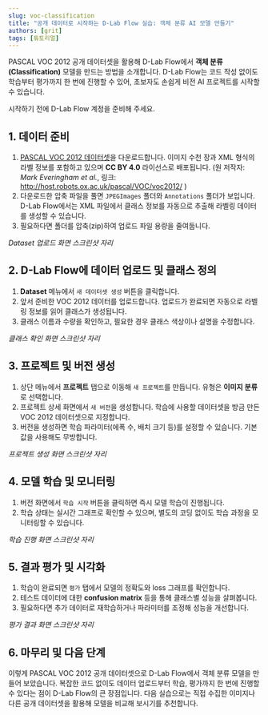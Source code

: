 ```yaml
---
slug: voc-classification
title: "공개 데이터로 시작하는 D-Lab Flow 실습: 객체 분류 AI 모델 만들기"
authors: [grit]
tags: [튜토리얼]
---
```


<!-- truncate -->

PASCAL VOC 2012 공개 데이터셋을 활용해 D-Lab Flow에서 **객체 분류(Classification)** 모델을 만드는 방법을 소개합니다. D-Lab Flow는 코드 작성 없이도 학습부터 평가까지 한 번에 진행할 수 있어, 초보자도 손쉽게 비전 AI 프로젝트를 시작할 수 있습니다.

시작하기 전에 D-Lab Flow 계정을 준비해 주세요.

## 1. 데이터 준비

1. [PASCAL VOC 2012 데이터셋](http://host.robots.ox.ac.uk/pascal/VOC/voc2012/)을 다운로드합니다. 이미지 수천 장과 XML 형식의 라벨 정보를 포함하고 있으며 **CC BY 4.0** 라이선스로 배포됩니다. (원 저작자: *Mark Everingham et al.*, 링크: http://host.robots.ox.ac.uk/pascal/VOC/voc2012/ )
2. 다운로드한 압축 파일을 풀면 `JPEGImages` 폴더와 `Annotations` 폴더가 보입니다. D-Lab Flow에서는 XML 파일에서 클래스 정보를 자동으로 추출해 라벨링 데이터를 생성할 수 있습니다.
3. 필요하다면 폴더를 압축(zip)하여 업로드 파일 용량을 줄여둡니다.

_Dataset 업로드 화면 스크린샷 자리_

## 2. D-Lab Flow에 데이터 업로드 및 클래스 정의

1. **Dataset** 메뉴에서 `새 데이터셋 생성` 버튼을 클릭합니다.
2. 앞서 준비한 VOC 2012 데이터를 업로드합니다. 업로드가 완료되면 자동으로 라벨링 정보를 읽어 클래스가 생성됩니다.
3. 클래스 이름과 수량을 확인하고, 필요한 경우 클래스 색상이나 설명을 수정합니다.


_클래스 확인 화면 스크린샷 자리_

## 3. 프로젝트 및 버전 생성

1. 상단 메뉴에서 **프로젝트** 탭으로 이동해 `새 프로젝트`를 만듭니다. 유형은 **이미지 분류**로 선택합니다.
2. 프로젝트 상세 화면에서 `새 버전`을 생성합니다. 학습에 사용할 데이터셋을 방금 만든 VOC 2012 데이터셋으로 지정합니다.
3. 버전을 생성하면 학습 파라미터(에폭 수, 배치 크기 등)를 설정할 수 있습니다. 기본값을 사용해도 무방합니다.

_프로젝트 생성 화면 스크린샷 자리_

## 4. 모델 학습 및 모니터링

1. 버전 화면에서 `학습 시작` 버튼을 클릭하면 즉시 모델 학습이 진행됩니다.
2. 학습 상태는 실시간 그래프로 확인할 수 있으며, 별도의 코딩 없이도 학습 과정을 모니터링할 수 있습니다.


_학습 진행 화면 스크린샷 자리_

## 5. 결과 평가 및 시각화

1. 학습이 완료되면 `평가` 탭에서 모델의 정확도와 loss 그래프를 확인합니다.
2. 테스트 데이터에 대한 **confusion matrix** 등을 통해 클래스별 성능을 살펴봅니다.
3. 필요하다면 추가 데이터로 재학습하거나 파라미터를 조정해 성능을 개선합니다.

_평가 결과 화면 스크린샷 자리_


## 6. 마무리 및 다음 단계

이렇게 PASCAL VOC 2012 공개 데이터셋으로 D-Lab Flow에서 객체 분류 모델을 만들어 보았습니다. 복잡한 코드 없이도 데이터 업로드부터 학습, 평가까지 한 번에 진행할 수 있다는 점이 D-Lab Flow의 큰 장점입니다. 다음 실습으로는 직접 수집한 이미지나 다른 공개 데이터셋을 활용해 모델을 비교해 보시기를 추천합니다.

